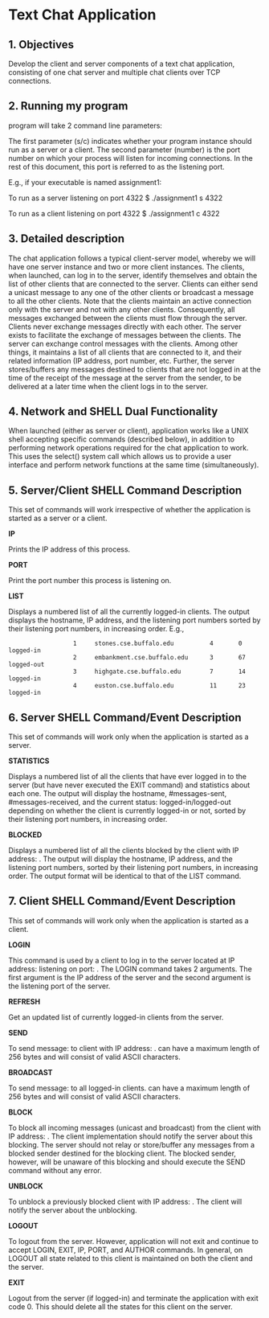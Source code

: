 # Text Chat Application

## 1. Objectives

Develop the client and server components of a text chat application, consisting of one chat server and multiple chat clients over TCP connections.

## 2. Running my program

program will take 2 command line parameters:

The first parameter (s/c) indicates whether your program instance should run as a server or a client. The second parameter (number) is the port number on which your process will listen for incoming connections. In the rest of this document, this port is referred to as the listening port.

E.g., if your executable is named assignment1:

To run as a server listening on port 4322
$ ./assignment1 s 4322

To run as a client listening on port 4322
$ ./assignment1 c 4322

## 3. Detailed description

The chat application follows a typical client-server model, whereby we will have one server instance and two or more client instances. 
The clients, when launched, can log in to the server, identify themselves and obtain the list of other clients that are connected to the server. Clients can either send a unicast message to any one of the other clients or broadcast a message to all the other clients.
Note that the clients maintain an active connection only with the server and not with any other clients. Consequently, all messages exchanged between the clients must flow through the server. Clients never exchange messages directly with each other. The server exists to facilitate the exchange of messages between the clients. The server can exchange control messages with the clients. Among other things, it maintains a list of all clients that are connected to it, and their related information (IP address, port number, etc. Further, the server stores/buffers any messages destined to clients that are not logged in at the time of the receipt of the message at the server from the sender, to be delivered at a later time when the client logs in to the server.

## 4. Network and SHELL Dual Functionality

When launched (either as server or client), application works like a UNIX shell accepting specific commands (described below), in addition to performing network operations required for the chat application to work. This uses the select() system call which allows us to provide a user interface and perform network functions at the same time (simultaneously).

## 5. Server/Client SHELL Command Description

This set of commands will work irrespective of whether the application is started as a server or a client.

**IP**

Prints the IP address of this process.

**PORT**

Print the port number this process is listening on.

**LIST**

Displays a numbered list of all the currently logged-in clients. The output displays the hostname, IP address, and the listening port numbers sorted by their listening port numbers, in increasing order. E.g.,

                      1     stones.cse.buffalo.edu          4       0       logged-in
                      2     embankment.cse.buffalo.edu      3       67      logged-out
                      3     highgate.cse.buffalo.edu        7       14      logged-in
                      4     euston.cse.buffalo.edu          11      23      logged-in


## 6. Server SHELL Command/Event Description

This set of commands will work only when the application is started as a server.

**STATISTICS**

Displays a numbered list of all the clients that have ever logged in to the server (but have never executed the EXIT command) and statistics about each one. The output will display the hostname, #messages-sent, #messages-received, and the current status: logged-in/logged-out depending on whether the client is currently logged-in or not, sorted by their listening port numbers, in increasing order.

**BLOCKED <client-ip>**

Displays a numbered list of all the clients blocked by the client with IP address: <client-ip>. The output will display the hostname, IP address, and the listening port numbers, sorted by their listening port numbers, in increasing order. The output format will be identical to that of the LIST command.

## 7. Client SHELL Command/Event Description

This set of commands will work only when the application is started as a client.

**LOGIN <server-ip> <server-port>**

This command is used by a client to log in to the server located at IP address: <server-ip> listening on port: <server-port>. The LOGIN command takes 2 arguments. The first argument is the IP address of the server and the second argument is the listening port of the server.

**REFRESH**

Get an updated list of currently logged-in clients from the server.

**SEND <client-ip> <msg>**

To send message: <msg> to client with IP address: <client-ip>. <msg> can have a maximum length of 256 bytes and will consist of valid ASCII characters.

**BROADCAST <msg>**

To send message: <msg> to all logged-in clients. <msg> can have a maximum length of 256 bytes and will consist of valid ASCII characters.

**BLOCK <client-ip>**

To block all incoming messages (unicast and broadcast) from the client with IP address: <client-ip>. The client implementation should notify the server about this blocking. The server should not relay or store/buffer any messages from a blocked sender destined for the blocking client. The blocked sender, however, will be unaware of this blocking and should execute the SEND command without any error.

**UNBLOCK <client-ip>**

To unblock a previously blocked client with IP address: <client-ip>. The client will notify the server about the unblocking.

**LOGOUT**

To logout from the server. However, application will not exit and continue to accept LOGIN, EXIT, IP, PORT, and AUTHOR commands. In general, on LOGOUT all state related to this client is maintained on both the client and the server.

**EXIT**

Logout from the server (if logged-in) and terminate the application with exit code 0. This should delete all the states for this client on the server.




